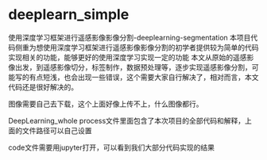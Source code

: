 # deeplearn_simple
使用深度学习框架进行遥感影像影像分割-deeplearning-segmentation
本项目代码侧重为想使用深度学习框架进行遥感影像影像分割的初学者提供较为简单的代码实现相关的功能，能够更好的使用深度学习实现一定的功能
本文从原始的遥感影像出发，到遥感影像切分，标签制作，数据预处理等，逐步实现遥感影像分割，可能写的有点短浅，也会出现一些错误，这个需要大家自行解决了，相对而言，本文代码还是很好解决的。

图像需要自己去下载，这个上面好像上传不上，什么图像都行。

DeepLearning_whole process文件里面包含了本次项目的全部代码和解释，上面的文件路径可以自己设置

code文件需要用jupyter打开，可以看到我们大部分代码实现的结果


